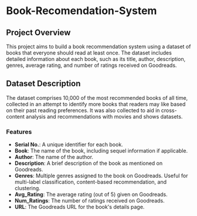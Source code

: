 # Book-Recomendation-System

## Project Overview

This project aims to build a book recommendation system using a dataset of books that everyone should read at least once. The dataset includes detailed information about each book, such as its title, author, description, genres, average rating, and number of ratings received on Goodreads.

## Dataset Description

The dataset comprises 10,000 of the most recommended books of all time, collected in an attempt to identify more books that readers may like based on their past reading preferences. It was also collected to aid in cross-content analysis and recommendations with movies and shows datasets.

### Features

- **Serial No.**: A unique identifier for each book.
- **Book**: The name of the book, including sequel information if applicable.
- **Author**: The name of the author.
- **Description**: A brief description of the book as mentioned on Goodreads.
- **Genres**: Multiple genres assigned to the book on Goodreads. Useful for multi-label classification, content-based recommendation, and clustering.
- **Avg_Rating**: The average rating (out of 5) given on Goodreads.
- **Num_Ratings**: The number of ratings received on Goodreads.
- **URL**: The Goodreads URL for the book's details page.

